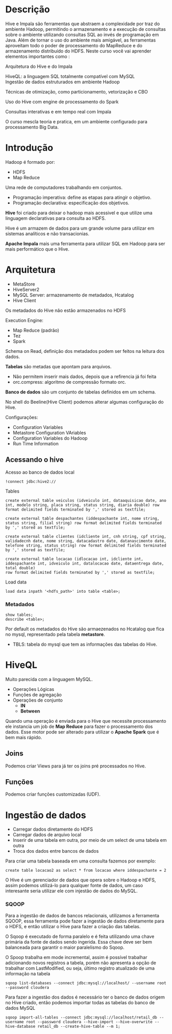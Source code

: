 # Descrição

Hive e Impala são ferramentas que abstraem a complexidade por traz do ambiente Hadoop, permitindo o armazenamento e a execução de consultas sobre o ambiente utilizando consultas SQL ao invés de programação em Java. Além de tornar o uso do ambiente mais amigável, as ferramentas aproveitam todo o poder de processamento do MapReduce e do armazenamento distribuído do HDFS. Neste curso você vai aprender elementos importantes como :

Arquitetura do Hive e do Impala

HiveQL: a linguagem SQL totalmente compatível com MySQL\
Ingestão de dados estruturados em ambiente Hadoop

Técnicas de otimização, como particionamento, vetorização e CBO

Uso do Hive com engine de processamento do Spark

Consultas interativas e em tempo real com Impala

O curso mescla teoria e pratica, em um ambiente configurado para processamento Big Data.

# Introdução

Hadoop é formado por:
 - HDFS
 - Map Reduce

Uma rede de computadores trabalhando em conjuntos.

- Programação imperativa: define as etapas para atingir o objetivo.
- Programação declarativa: especificação dos objetivos.

**Hive** foi criado para deixar o hadoop mais acessivel e que utilize uma linguagem declarativas para consulta ao HDFS.

Hive é um armazem de dados para um grande volume para utilizar em sistemas analíticos e não transacionias.

**Apache Impala** mais uma ferramenta para utilizar SQL em Hadoop para ser mais performático que o Hive.

# Arquitetura

- MetaStore
- HiveServer2
- MySQL Server: armazenamento de metadados, Hcatalog
- Hive Client
 
Os metadados do Hive não estão armazenados no HDFS

Execution Engine:
 - Map Reduce (padrão)
 - Tez
 - Spark

 Schema on Read, definição dos metadados podem ser feitos na leitura dos dados.

 **Tabelas** são metadas que apontam para arquivos.
  - Não permitem inserir mais dados, depois que a refirencia já foi feita
  - orc.compress: algoritmo de compressão formato orc.

 **Banco de dados** são um conjunto de tabelas definidos em um schema. 

 No shell do Beeline(Hive Client) podemos alterar algumas configuração do Hive.

 Configurações:
- Configuration Variables
- Metastore Configuration VAriables
- Configuration Variables do Hadoop
- Run Time Information


## Acessando o hive

Acesso ao banco de dados local
```
!connect jdbc:hive2://
```

Tables

```
create external table veiculos (idveiculo int, dataaquisicao date, ano int, modelo string, placa string, status string, diaria double) row format delimited fields terminated by ',' stored as textfile;

create external table despachantes (iddespachante int, nome string, status string, filial string) row format delimited fields terminated by ',' stored as textfile;

create external table clientes (idcliente int, cnh string, cpf string, validadecnh date, nome string, datacadastro date, datanascimento date, telefone string, status string) row format delimited fields terminated by ',' stored as textfile;

create external table locacao (idlocacao int, idcliente int, iddespachante int, idveiculo int, datalocacao date, dataentrega date, total double) 
row format delimited fields terminated by ',' stored as textfile;
```

Load data

```
load data inpath '<hdfs_path>' into table <table>;
```

### Metadados

```
show tables;
describe <table>;
```

Por default os metadados do Hive são armaezenados no Hcatalog que fica no mysql, representado pela tabela **metastore**.

- TBLS: tabela do mysql que tem as informações das tabelas do Hive.

# HiveQL

Muito parecida com a linguagem MySQL.

- Operações Lógicas
- Funções de agregação
- Operações de conjunto 
   - **IN**
   - **Between**

Quando uma operação é enviada para o Hive que necessite processamento ele instancia um job de **Map Reduce** para fazer o processamento dos dados. Esse motor pode ser alterado para utilizar o **Apache Spark** que é bem mais rápido.

## Joins

Podemos criar Views para já ter os joins pré processados no Hive.

## Funções

Podemos criar funções customizadas (UDF).

# Ingestão de dados

- Carregar dados diretamente do HDFS
- Carregar dados de arquivo local
- Inserir de uma tabela em outra, por meio de um select de uma tabela em outra
- Troca dos dados entre bancos de dados

Para criar uma tabela baseada em uma consulta fazemos por exemplo:

```
create table locacao2 as select * from locacao where iddespachante = 2
```

O Hive é um gerenciador de dados que opera sobre o Hadoop e HDFS, assim podemos utilizá-lo para qualquer fonte de dados, um caso interesante seria utilizar ele com injestão de dados do MySQL.

### SQOOP

Para a ingestão de dados de bancos relacionais, utilizamos a ferramenta SQOOP, essa ferramenta pode fazer a ingestão de dados diretamente para o HDFS, e então utilizar o Hive para fazer a criação das tabelas. 

O Sqoop é executado de forma paralelo e é feita utilizando uma chave primária da fonte de dados sendo ingerida. Essa chave deve ser bem balanceada para garantir o maior paralelismo do Sqoop.

O Spoop trabalha em mode incremental, assim é possível trabalhar adicionando novos registros a tabela, porém não apresenta a opção de trabalhar com LastModified, ou seja, último registro atualizado de uma informação na tabela

```
sqoop list-databases --connect jdbc:mysql://localhost/ --username root --password cloudera
```

Para fazer a ingestão dos dados é necessário ter o banco de dados origem no Hive criado, então podemos importar todas as tabelas do banco de dados MySQL

```
sqoop import-all-tables --connect jdbc:mysql://localhost/retail_db --username root --password cloudera --hive-import --hive-overwrite --hive-database retail_db --create-hive-table --m 1;
```